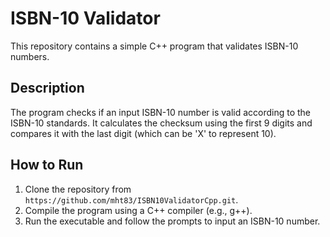 # ISBN-10 Validator

This repository contains a simple C++ program that validates ISBN-10 numbers.

## Description

The program checks if an input ISBN-10 number is valid according to the ISBN-10 standards. It calculates the checksum using the first 9 digits and compares it with the last digit (which can be 'X' to represent 10).

## How to Run

1. Clone the repository from `https://github.com/mht83/ISBN10ValidatorCpp.git`.
2. Compile the program using a C++ compiler (e.g., g++).
3. Run the executable and follow the prompts to input an ISBN-10 number.
